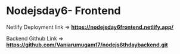 # Nodejsday6- Frontend

Netlify Deployment link => **https://nodejsday6frontend.netlify.app/**

Backend Github Link => **https://github.com/Vaniarumugam17/nodejs6thdaybackend.git**
